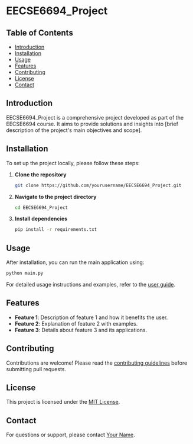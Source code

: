 # EECSE6694_Project
## Table of Contents
- [Introduction](#introduction)
- [Installation](#installation)
- [Usage](#usage)
- [Features](#features)
- [Contributing](#contributing)
- [License](#license)
- [Contact](#contact)

## Introduction

EECSE6694_Project is a comprehensive project developed as part of the EECSE6694 course. It aims to provide solutions and insights into [brief description of the project's main objectives and scope].

## Installation

To set up the project locally, please follow these steps:

1. **Clone the repository**
    ```bash
    git clone https://github.com/yourusername/EECSE6694_Project.git
    ```
2. **Navigate to the project directory**
    ```bash
    cd EECSE6694_Project
    ```
3. **Install dependencies**
    ```bash
    pip install -r requirements.txt
    ```

## Usage

After installation, you can run the main application using:
```bash
python main.py
```
For detailed usage instructions and examples, refer to the [user guide](docs/USER_GUIDE.md).

## Features

- **Feature 1**: Description of feature 1 and how it benefits the user.
- **Feature 2**: Explanation of feature 2 with examples.
- **Feature 3**: Details about feature 3 and its applications.

## Contributing

Contributions are welcome! Please read the [contributing guidelines](CONTRIBUTING.md) before submitting pull requests.

## License

This project is licensed under the [MIT License](LICENSE).

## Contact

For questions or support, please contact [Your Name](mailto:your.email@example.com).
